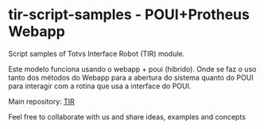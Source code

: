 # tir-script-samples - POUI+Protheus Webapp

Script samples of Totvs Interface Robot (TIR) module.

Este modelo funciona usando o webapp + poui (hibrido). Onde se faz o uso tanto dos métodos do Webapp para a abertura
do sistema quanto do POUI para interagir com a rotina que usa a interface do POUI.

Main repository: [TIR](https://github.com/totvs/tir)

Feel free to collaborate with us and share ideas, examples and concepts
